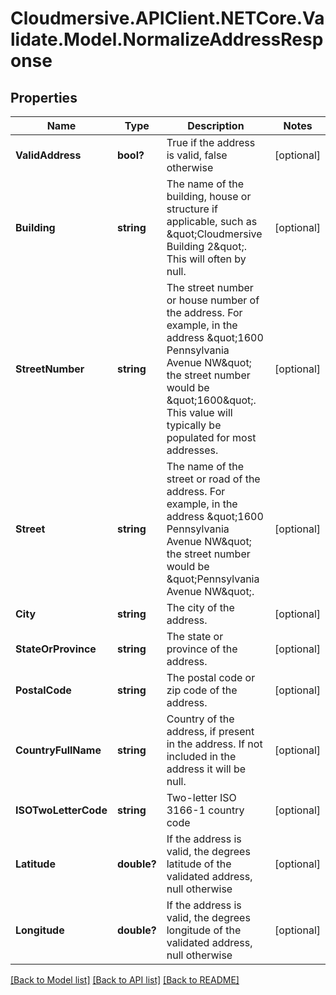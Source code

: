 # Cloudmersive.APIClient.NETCore.Validate.Model.NormalizeAddressResponse
## Properties

Name | Type | Description | Notes
------------ | ------------- | ------------- | -------------
**ValidAddress** | **bool?** | True if the address is valid, false otherwise | [optional] 
**Building** | **string** | The name of the building, house or structure if applicable, such as \&quot;Cloudmersive Building 2\&quot;.  This will often by null. | [optional] 
**StreetNumber** | **string** | The street number or house number of the address.  For example, in the address \&quot;1600 Pennsylvania Avenue NW\&quot; the street number would be \&quot;1600\&quot;.  This value will typically be populated for most addresses. | [optional] 
**Street** | **string** | The name of the street or road of the address.  For example, in the address \&quot;1600 Pennsylvania Avenue NW\&quot; the street number would be \&quot;Pennsylvania Avenue NW\&quot;. | [optional] 
**City** | **string** | The city of the address. | [optional] 
**StateOrProvince** | **string** | The state or province of the address. | [optional] 
**PostalCode** | **string** | The postal code or zip code of the address. | [optional] 
**CountryFullName** | **string** | Country of the address, if present in the address.  If not included in the address it will be null. | [optional] 
**ISOTwoLetterCode** | **string** | Two-letter ISO 3166-1 country code | [optional] 
**Latitude** | **double?** | If the address is valid, the degrees latitude of the validated address, null otherwise | [optional] 
**Longitude** | **double?** | If the address is valid, the degrees longitude of the validated address, null otherwise | [optional] 

[[Back to Model list]](../README.md#documentation-for-models) [[Back to API list]](../README.md#documentation-for-api-endpoints) [[Back to README]](../README.md)

